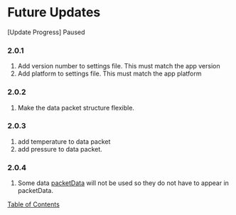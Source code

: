 # Future Updates

[Update Progress] Paused

### 2.0.1
1. Add version number to settings file. This must match the app version
1. Add platform to settings file. This must match the app platform

### 2.0.2
1. Make the data packet structure flexible.

### 2.0.3
1. add temperature to data packet
2. add pressure to data packet.

### 2.0.4
1. Some data [packetData](DataTransfer.md) will not be used so they do not have to appear in packetData.

[Table of Contents](README.md)
